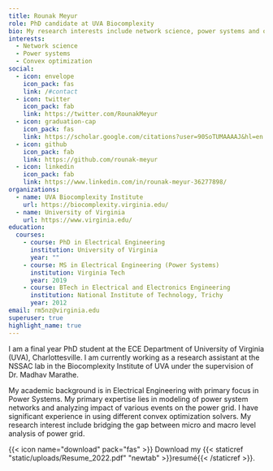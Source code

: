 ```yaml
---
title: Rounak Meyur
role: PhD candidate at UVA Biocomplexity
bio: My research interests include network science, power systems and optimization.
interests:
  - Network science
  - Power systems
  - Convex optimization
social:
  - icon: envelope
    icon_pack: fas
    link: /#contact
  - icon: twitter
    icon_pack: fab
    link: https://twitter.com/RounakMeyur
  - icon: graduation-cap
    icon_pack: fas
    link: https://scholar.google.com/citations?user=90SoTUMAAAAJ&hl=en
  - icon: github
    icon_pack: fab
    link: https://github.com/rounak-meyur
  - icon: linkedin
    icon_pack: fab
    link: https://www.linkedin.com/in/rounak-meyur-36277898/
organizations:
  - name: UVA Biocomplexity Institute
    url: https://biocomplexity.virginia.edu/
  - name: University of Virginia
    url: https://www.virginia.edu/
education:
  courses:
    - course: PhD in Electrical Engineering
      institution: University of Virginia
      year: ""
    - course: MS in Electrical Engineering (Power Systems)
      institution: Virginia Tech
      year: 2019
    - course: BTech in Electrical and Electronics Engineering
      institution: National Institute of Technology, Trichy
      year: 2012
email: rm5nz@virginia.edu
superuser: true
highlight_name: true
---
```

I am a final year PhD student at the ECE Department of University of Virginia (UVA), Charlottesville. I am currently working as a research assistant at the NSSAC lab in the Biocomplexity Institute of UVA under the supervision of Dr. Madhav Marathe. 

My academic background is in Electrical Engineering with primary focus in Power Systems. My primary expertise lies in modeling of power system networks and analyzing impact of various events on the power grid. I have significant experience in using different convex optimization solvers. My research interest include bridging the gap between micro and macro level analysis of power grid.

{{< icon name="download" pack="fas" >}} Download my {{< staticref "static/uploads/Resume_2022.pdf" "newtab" >}}resumé{{< /staticref >}}.